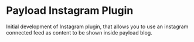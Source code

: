 # Payload Instagram Plugin

Initial development of Instagram plugin, that allows you to use an instagram connected feed as content to be shown inside payload blog.